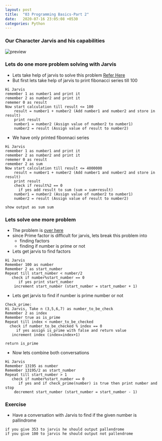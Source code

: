 ```yaml
---
layout: post
title:  "03 Programming Basics-Part 2"
date:   2020-07-16 23:05:08 +0530
categories: Python
---
```

### Our Character Jarvis and his capabilities
![preview](../../../../assets/python04.png)

### Lets do one more problem solving with Jarvis
* Lets take help of jarvis to solve this problem [Refer Here](https://projecteuler.net/problem=2)
* But first lets take help of jarvis to print fibonacci series till 100
```
Hi Jarvis
remember 1 as number1 and print it
remember 2 as number2 and print it
rememer 0 as result 
Now start calculation till result <= 100
    result = number1 + number2 (Add number1 and number2 and store in result)
    print result
    number1 = number2 (Assign value of number2 to number1)
    number2 = result (Assign value of result to number2)
```

* We have only printed fibonnaci series

```
Hi Jarvis
remember 1 as number1 and print it
remember 2 as number2 and print it
rememer 0 as result 
remember 2 as sum
Now start calculation till result <= 4000000
    result = number1 + number2 (Add number1 and number2 and store in result)
    print result
    check if result%2 == 0 
      if yes add result to sum (sum = sum+result)
    number1 = number2 (Assign value of number2 to number1)
    number2 = result (Assign value of result to number2)

show output as sum sum
```

### Lets solve one more problem
* The problem is [over here](https://projecteuler.net/problem=3)
* since Prime factor is difficult for jarvis, lets break this problem into
  * finding factors
  * finding if number is prime or not
* Lets get jarvis to find factors

```
Hi Jarvis
Remember 100 as number
Remember 2 as start_number
Repeat till start_number < number/2
   check if number%start_number == 0
      if yes print start_number
    increment start_number (start_number = start_number + 1)
```

* Lets get jarvis to find if number is prime number or not

```
Check_prime:
Hi Jarvis, Take n (3,5,6,7) as number_to_be_check
Remember 2 as index
Remember true as is_prime
Repeat till index < number_to_be_checked
  check if number_to_be_checked % index == 0
     if yes assign is_prime with false and return value
   increment index (index=index+1)

return is_prime
```

* Now lets combine both conversations

```
Hi Jarvis
Remember 13195 as number
Remember 13195/2 as start_number
Repeat till start_number > 1
   check if number%start_number == 0
      if yes and if check_prime(number) is true then print number and stop
    decrement start_number (start_number = start_number - 1)
```

### Exercise
* Have a conversation with Jarvis to find if the given number is pallindrome
```
if you give 353 to jarvis he should output pallendrome
if you give 100 to jarvis he should output not pallendrome
```
